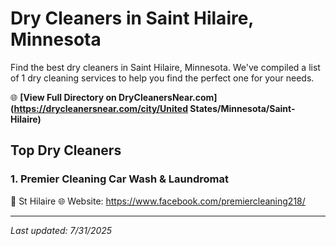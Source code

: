 # Dry Cleaners in Saint Hilaire, Minnesota

Find the best dry cleaners in Saint Hilaire, Minnesota. We've compiled a list of 1 dry cleaning services to help you find the perfect one for your needs.

🌐 **[View Full Directory on DryCleanersNear.com](https://drycleanersnear.com/city/United States/Minnesota/Saint-Hilaire)**

## Top Dry Cleaners

### 1. Premier Cleaning Car Wash & Laundromat
📍 St Hilaire
🌐 Website: https://www.facebook.com/premiercleaning218/


---

*Last updated: 7/31/2025*
